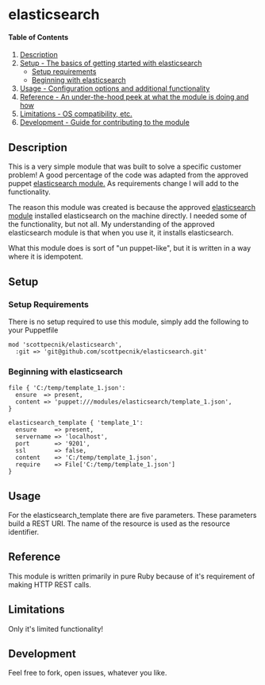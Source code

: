 # elasticsearch

#### Table of Contents

1. [Description](#description)
1. [Setup - The basics of getting started with elasticsearch](#setup)
    * [Setup requirements](#setup-requirements)
    * [Beginning with elasticsearch](#beginning-with-elasticsearch)
1. [Usage - Configuration options and additional functionality](#usage)
1. [Reference - An under-the-hood peek at what the module is doing and how](#reference)
1. [Limitations - OS compatibility, etc.](#limitations)
1. [Development - Guide for contributing to the module](#development)

## Description

This is a very simple module that was built to solve a specific customer problem!
A good percentage of the code was adapted from the approved puppet [elasticsearch
module.](https://github.com/elastic/puppet-elasticsearch/)  As requirements
change I will add to the functionality.

The reason this module was created is because the approved [elasticsearch
module](https://github.com/elastic/puppet-elasticsearch/) installed elasticsearch
on the machine directly.  I needed some of the functionality, but not all.
My understanding of the approved elasticsearch module is that when you use it,
it installs elasticsearch.

What this module does is sort of "un puppet-like", but it is written in a way
where it is idempotent.

## Setup

### Setup Requirements

There is no setup required to use this module, simply add the following to your Puppetfile

```
mod 'scottpecnik/elasticsearch',
  :git => 'git@github.com/scottpecnik/elasticsearch.git'
```

### Beginning with elasticsearch

```
file { 'C:/temp/template_1.json':
  ensure  => present,
  content => 'puppet:///modules/elasticsearch/template_1.json',
}

elasticsearch_template { 'template_1':
  ensure     => present,
  servername => 'localhost',
  port       => '9201',
  ssl        => false,
  content    => 'C:/temp/template_1.json',
  require    => File['C:/temp/template_1.json']
}
```

## Usage

For the elasticsearch_template there are five parameters.  These parameters
build a REST URI.  The name of the resource is used as the resource identifier.

## Reference

This module is written primarily in pure Ruby because of it's requirement of
making HTTP REST calls.

## Limitations

Only it's limited functionality!

## Development

Feel free to fork, open issues, whatever you like.
